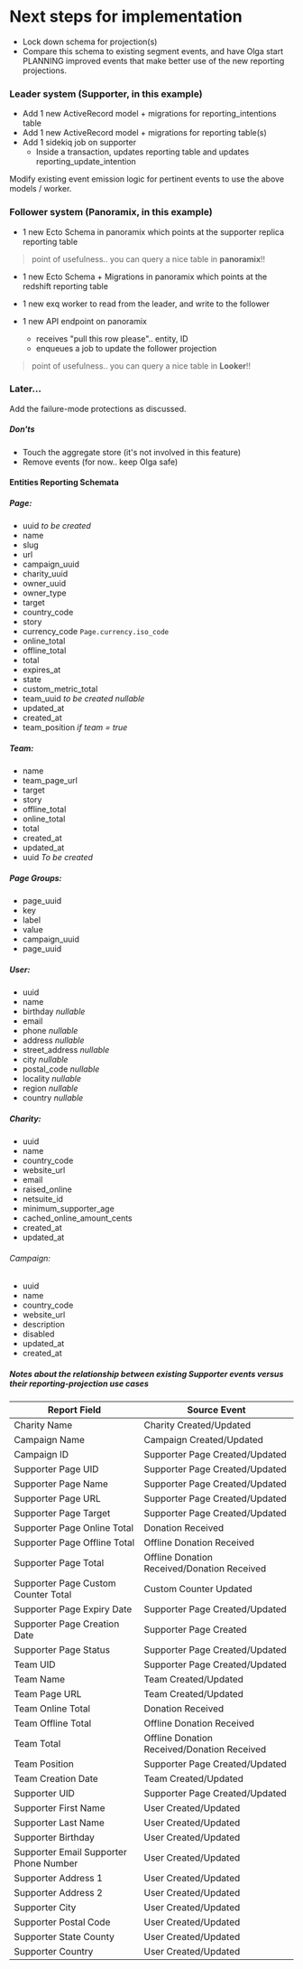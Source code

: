 # Next steps for implementation

- Lock down schema for projection(s)
- Compare this schema to existing segment events, and have Olga start PLANNING improved events that make better use of the new reporting projections.

### Leader system (Supporter, in this example)

- Add 1 new ActiveRecord model + migrations for reporting_intentions table
- Add 1 new ActiveRecord model + migrations for reporting table(s)
- Add 1 sidekiq job on supporter
    - Inside a transaction, updates reporting table and updates reporting_update_intention

Modify existing event emission logic for pertinent events to use the above models / worker.

### Follower system (Panoramix, in this example)

- 1 new Ecto Schema in panoramix which points at the supporter replica reporting table

> point of usefulness.. you can query a nice table in **panoramix**!!

- 1 new Ecto Schema + Migrations in panoramix which points at the redshift reporting table

- 1 new exq worker to read from the leader, and write to the follower

- 1 new API endpoint on panoramix
    - receives "pull this row please".. entity, ID
    - enqueues a job to update the follower projection

> point of usefulness.. you can query a nice table in **Looker**!!

### Later...

Add the failure-mode protections as discussed.

##### Don'ts

- Touch the aggregate store (it's not involved in this feature)
- Remove events (for now.. keep Olga safe)

#### Entities Reporting Schemata
##### Page:
  - uuid _to be created_
  - name
  - slug
  - url
  - campaign_uuid
  - charity_uuid
  - owner_uuid
  - owner_type
  - target
  - country_code
  - story
  - currency_code `Page.currency.iso_code`
  - online_total
  - offline_total
  - total
  - expires_at
  - state
  - custom_metric_total
  - team_uuid *to be created nullable*
  - updated_at
  - created_at
  - team_position *if team = true*

##### Team:
  - name
  - team_page_url
  - target
  - story
  - offline_total
  - online_total
  - total
  - created_at
  - updated_at
  - uuid _To be created_

##### Page Groups:
  - page_uuid
  - key
  - label
  - value
  - campaign_uuid
  - page_uuid

##### User:
  - uuid
  - name
  - birthday _nullable_
  - email
  - phone _nullable_
  - address _nullable_
  - street_address _nullable_
  - city _nullable_
  - postal_code _nullable_
  - locality _nullable_
  - region _nullable_
  - country _nullable_

##### Charity:
- uuid
- name
- country_code
- website_url
- email
- raised_online
- netsuite_id
- minimum_supporter_age
- cached_online_amount_cents
- created_at
- updated_at

###### Campaign:
  - uuid
  - name
  - country_code
  - website_url
  - description
  - disabled
  - updated_at
  - created_at

##### Notes about the relationship between existing Supporter events versus their reporting-projection use cases

Report Field                            | Source Event
----------------------------------------|-------------------------
Charity Name                            | Charity Created/Updated
Campaign Name                           | Campaign Created/Updated
Campaign ID                             | Supporter Page Created/Updated
Supporter Page UID                      | Supporter Page Created/Updated
Supporter Page Name                     | Supporter Page Created/Updated
Supporter Page URL                      | Supporter Page Created/Updated
Supporter Page Target                   | Supporter Page Created/Updated
Supporter Page Online Total             | Donation Received
Supporter Page Offline Total            | Offline Donation Received
Supporter Page Total                    | Offline Donation Received/Donation Received
Supporter Page Custom Counter Total     | Custom Counter Updated
Supporter Page Expiry Date              | Supporter Page Created/Updated
Supporter Page Creation Date            | Supporter Page Created
Supporter Page Status                   | Supporter Page Created/Updated
Team UID                                | Supporter Page Created/Updated
Team Name                               | Team Created/Updated
Team Page URL                           | Team Created/Updated
Team Online Total                       | Donation Received
Team Offline Total                      | Offline Donation Received
Team Total                              | Offline Donation Received/Donation Received
Team Position                           | Supporter Page Created/Updated
Team Creation Date                      | Team Created/Updated
Supporter UID                           | Supporter Page Created/Updated
Supporter First Name                    | User Created/Updated
Supporter Last Name                     | User Created/Updated
Supporter Birthday                      | User Created/Updated
Supporter Email Supporter Phone Number  | User Created/Updated
Supporter Address 1                     | User Created/Updated
Supporter Address 2                     | User Created/Updated
Supporter City                          | User Created/Updated
Supporter Postal Code                   | User Created/Updated
Supporter State County                  | User Created/Updated
Supporter Country                       | User Created/Updated
